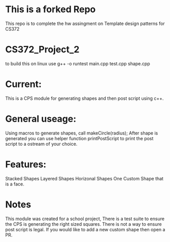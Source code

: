 # This is a forked Repo
This repo is to complete the hw assingment on Template design patterns for CS372


# CS372_Project_2
to build this on linux use 
g++ -o runtest main.cpp test.cpp shape.cpp

# Current:
This is a CPS module for generating shapes and then post script using c++.
# General useage:
Using macros to generate shapes, call makeCircle(radius);
After shape is generated you can use helper function printPostScript to print the post script to a ostream of your choice.
# Features:
Stacked Shapes
Layered Shapes
Horizonal Shapes
One Custom Shape that is a face.
# Notes
This module was created for a school project, There is a test suite to ensure the CPS is generating the right sized squares.
There is not a way to ensure post script is legal. 
If you would like to add a new custom shape then open a PR.


